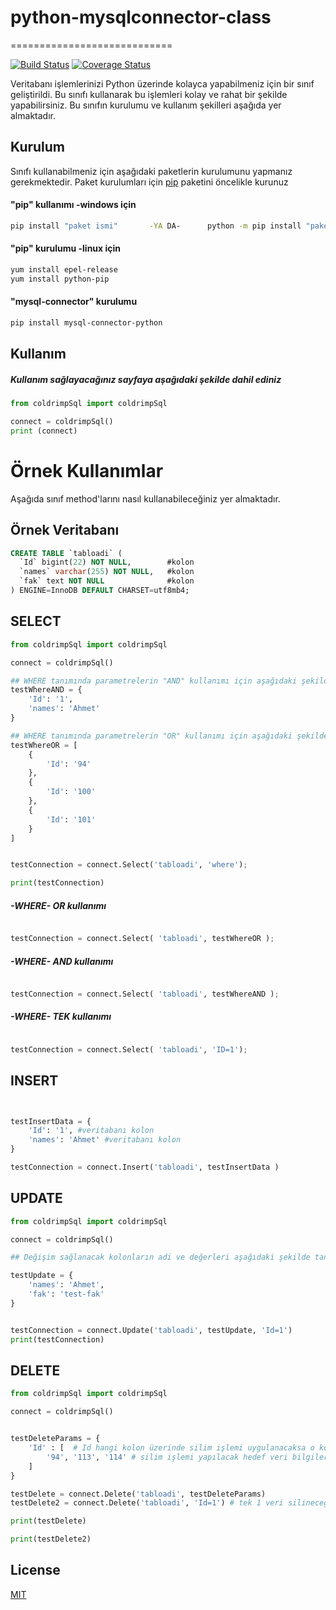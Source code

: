 # python-mysqlconnector-class
============================

[![Build Status](https://travis-ci.org/ahmetmdd/python-mysqlconnector-class.svg?branch=master)](https://travis-ci.org/ahmetmdd/python-mysqlconnector-class)
[![Coverage Status](https://coveralls.io/repos/github/ahmetmdd/python-mysqlconnector-class/badge.svg?branch=master)](https://coveralls.io/github/ahmetmdd/python-mysqlconnector-class?branch=master)

Veritabanı işlemlerinizi Python üzerinde kolayca yapabilmeniz için bir sınıf geliştirildi. Bu sınıfı kullanarak bu işlemleri kolay ve rahat bir şekilde yapabilirsiniz. Bu sınıfın kurulumu ve kullanım şekilleri aşağıda yer almaktadır.

## Kurulum

Sınıfı kullanabilmeniz için aşağıdaki paketlerin kurulumunu yapmanız gerekmektedir. Paket kurulumları için [pip](https://pip.pypa.io/en/stable/) paketini öncelikle kurunuz

#### "pip" kullanımı -windows için

```bash
pip install "paket ismi"       -YA DA-      python -m pip install "paket ismi"
```

#### "pip" kurulumu -linux için

```bash
yum install epel-release 
yum install python-pip
```

#### "mysql-connector" kurulumu

```bash
pip install mysql-connector-python
```


## Kullanım

##### Kullanım sağlayacağınız sayfaya aşağıdaki şekilde dahil ediniz

```python
from coldrimpSql import coldrimpSql

connect = coldrimpSql()
print (connect)
```

# Örnek Kullanımlar

Aşağıda sınıf method'larını nasıl kullanabileceğiniz yer almaktadır.

## Örnek Veritabanı

```sql
CREATE TABLE `tabloadi` (
  `Id` bigint(22) NOT NULL,        #kolon
  `names` varchar(255) NOT NULL,   #kolon
  `fak` text NOT NULL              #kolon
) ENGINE=InnoDB DEFAULT CHARSET=utf8mb4;

```


## SELECT 

```python
from coldrimpSql import coldrimpSql

connect = coldrimpSql()

## WHERE tanımında parametrelerin "AND" kullanımı için aşağıdaki şekilde uygulanmalı
testWhereAND = {
    'Id': '1',
    'names': 'Ahmet'
}

## WHERE tanımında parametrelerin "OR" kullanımı için aşağıdaki şekilde uygulanmalı
testWhereOR = [
    {
        'Id': '94'
    },
    {
        'Id': '100'
    },
    {
        'Id': '101'
    }
]


testConnection = connect.Select('tabloadi', 'where');

print(testConnection)
```

##### -WHERE- OR kullanımı
```python

testConnection = connect.Select( 'tabloadi', testWhereOR );

```

##### -WHERE- AND kullanımı
```python

testConnection = connect.Select( 'tabloadi', testWhereAND );

```
##### -WHERE- TEK kullanımı
```python

testConnection = connect.Select( 'tabloadi', 'ID=1');

```


## INSERT


```python


testInsertData = {
    'Id': '1', #veritabanı kolon
    'names': 'Ahmet' #veritabanı kolon
}

testConnection = connect.Insert('tabloadi', testInsertData )


```



## UPDATE 

```python
from coldrimpSql import coldrimpSql

connect = coldrimpSql()

## Değişim sağlanacak kolonların adi ve değerleri aşağıdaki şekilde tanımlanmalıdır.

testUpdate = {
    'names': 'Ahmet',
    'fak': 'test-fak'
}


testConnection = connect.Update('tabloadi', testUpdate, 'Id=1')
print(testConnection)

```

## DELETE 

```python
from coldrimpSql import coldrimpSql

connect = coldrimpSql()


testDeleteParams = {
    'Id' : [  # Id hangi kolon üzerinde silim işlemi uygulanacaksa o kolonun ismi
        '94', '113', '114' # silim işlemi yapılacak hedef veri bilgileri "çoklu ya da tek değer girilebilir"
    ]
}

testDelete = connect.Delete('tabloadi', testDeleteParams)
testDelete2 = connect.Delete('tabloadi', 'Id=1') # tek 1 veri silineceğinde kullanılabilir

print(testDelete)

print(testDelete2)

```



## License
[MIT](https://choosealicense.com/licenses/mit/)